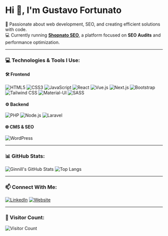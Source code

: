 # Hi 👋, I'm Gustavo Fortunato

🎯 Passionate about web development, SEO, and creating efficient solutions with code.  
💻 Currently running **[Shopnato SEO](https://shopnato.net/)**, a platform focused on **SEO Audits** and performance optimization.

---

### 💻 Technologies & Tools I Use:

#### 🛠 Frontend
![HTML5](https://img.shields.io/badge/-HTML5-E34F26?logo=html5&logoColor=white&style=flat)
![CSS3](https://img.shields.io/badge/-CSS3-1572B6?logo=css3&logoColor=white&style=flat)
![JavaScript](https://img.shields.io/badge/-JavaScript-F7DF1E?logo=javascript&logoColor=black&style=flat)
![React](https://img.shields.io/badge/-React-61DAFB?logo=react&logoColor=black&style=flat)
![Vue.js](https://img.shields.io/badge/-Vue.js-42B883?logo=vue.js&logoColor=white&style=flat)
![Next.js](https://img.shields.io/badge/-Next.js-000000?logo=next.js&logoColor=white&style=flat)
![Bootstrap](https://img.shields.io/badge/-Bootstrap-563D7C?logo=bootstrap&logoColor=white&style=flat)
![Tailwind CSS](https://img.shields.io/badge/-Tailwind%20CSS-06B6D4?logo=tailwindcss&logoColor=white&style=flat)
![Material-UI](https://img.shields.io/badge/-Material--UI-0081CB?logo=mui&logoColor=white&style=flat)
![SASS](https://img.shields.io/badge/-SASS-CC6699?logo=sass&logoColor=white&style=flat)

#### ⚙️ Backend
![PHP](https://img.shields.io/badge/-PHP-777BB4?logo=php&logoColor=white&style=flat)
![Node.js](https://img.shields.io/badge/-Node.js-339933?logo=node.js&logoColor=white&style=flat)
![Laravel](https://img.shields.io/badge/-Laravel-FF2D20?logo=laravel&logoColor=white&style=flat)

#### 🌐 CMS & SEO
![WordPress](https://img.shields.io/badge/-WordPress-21759B?logo=wordpress&logoColor=white&style=flat)

---

### 📊 GitHub Stats:
![Ginnill's GitHub Stats](https://github-readme-stats.vercel.app/api?username=Ginnill&show_icons=true&theme=radical)  ![Top Langs](https://github-readme-stats.vercel.app/api/top-langs/?username=Ginnill&layout=compact&theme=radical)

---

### 📫 Connect With Me:
[![LinkedIn](https://img.shields.io/badge/-LinkedIn-0077B5?logo=linkedin&logoColor=white&style=flat)](https://www.linkedin.com/in/gustavo-fortunato-8169b8168/)
[![Website](https://img.shields.io/badge/-Shopnato%20SEO-FF5722?logo=google-chrome&logoColor=white&style=flat)](https://shopnato.net/)

---

### 🚀 Visitor Count:
![Visitor Count](https://komarev.com/ghpvc/?username=Ginnill&color=blue)

